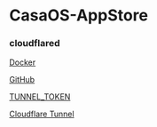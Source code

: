 # CasaOS-AppStore

### cloudflared

[Docker](https://hub.docker.com/r/cloudflare/cloudflared)

[GitHub](https://github.com/cloudflare/cloudflared)

[TUNNEL_TOKEN](https://developers.cloudflare.com/cloudflare-one/connections/connect-networks/configure-tunnels/cloudflared-parameters/run-parameters/#token)

[Cloudflare Tunnel](https://developers.cloudflare.com/cloudflare-one/connections/connect-networks/)